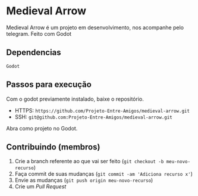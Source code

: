 # Medieval Arrow

Medieval Arrow é um projeto em desenvolvimento, nos acompanhe pelo telegram.
Feito com Godot

## Dependencias
	Godot

## Passos para execução

Com o godot previamente instalado, baixe o repositório.
- HTTPS: `https://github.com/Projeto-Entre-Amigos/medieval-arrow.git`
- SSH: `git@github.com:Projeto-Entre-Amigos/medieval-arrow.git`

Abra como projeto no Godot.

## Contribuindo (membros)

1. Crie a branch referente ao que vai ser feito (`git checkout -b meu-novo-recurso`)
2. Faça commit de suas mudanças (`git commit -am 'Adiciona recurso x'`)
3. Envie as mudanças (`git push origin meu-novo-recurso`)
4. Crie um _Pull Request_
